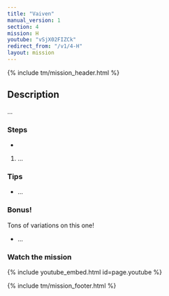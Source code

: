 ```yaml
---
title: "Vaiven"
manual_version: 1
section: 4
mission: H
youtube: "vSjX02FIZCk"
redirect_from: "/v1/4-H"
layout: mission
---
```


{% include tm/mission_header.html %}

## Description

...

### Steps
-
1. ...

### Tips

* ...
### Bonus!

Tons of variations on this one!

* ...
### Watch the mission

{% include youtube_embed.html id=page.youtube %}

{% include tm/mission_footer.html %}
